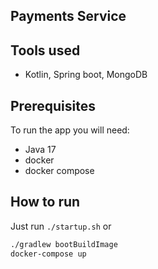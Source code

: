 ## Payments Service

## Tools used
- Kotlin, Spring boot, MongoDB

## Prerequisites 
To run the app you will need:
- Java 17
- docker
- docker compose

## How to run
Just run `./startup.sh`
or 
```bash
./gradlew bootBuildImage
docker-compose up
```